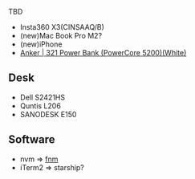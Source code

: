 TBD
- Insta360 X3(CINSAAQ/B)
- (new)Mac Book Pro M2?
- (new)iPhone 
- [Anker | 321 Power Bank (PowerCore 5200)(White)](https://www.ankerjapan.com/products/a1112)

## Desk
- Dell S2421HS
- Quntis L206
- SANODESK E150

## Software
- nvm => [fnm](https://github.com/Schniz/fnm)
- iTerm2 => starship?
